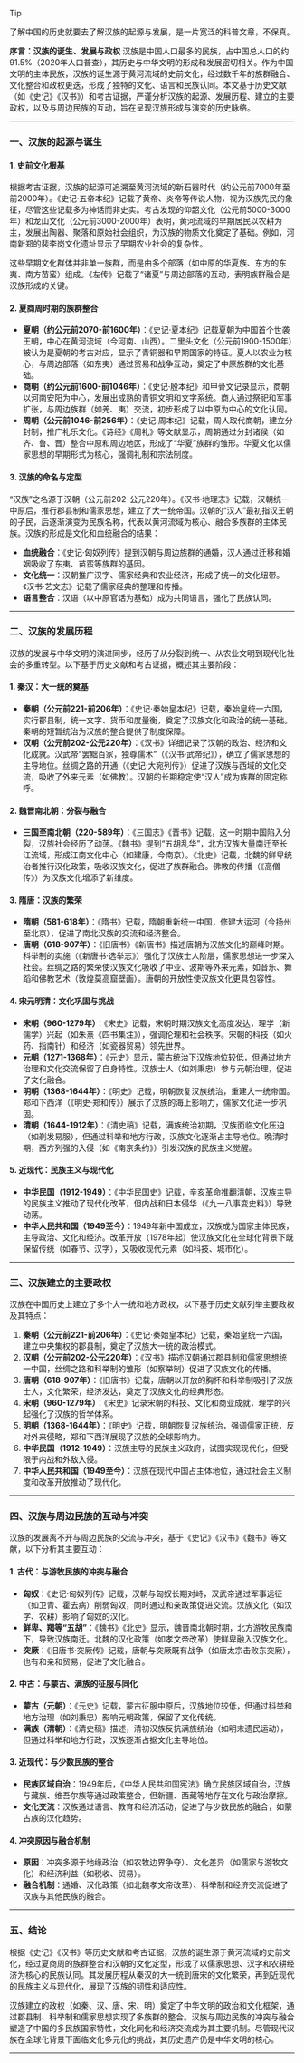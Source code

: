 > [!Tip]
> 了解中国的历史就要去了解汉族的起源与发展，是一片宽泛的科普文章，不保真。

**序言：汉族的诞生、发展与政权**
汉族是中国人口最多的民族，占中国总人口的约91.5%（2020年人口普查），其历史与中华文明的形成和发展密切相关。作为中国文明的主体民族，汉族的诞生源于黄河流域的史前文化，经过数千年的族群融合、文化整合和政权更迭，形成了独特的文化、语言和民族认同。本文基于历史文献（如《史记》《汉书》）和考古证据，严谨分析汉族的起源、发展历程、建立的主要政权，以及与周边民族的互动，旨在呈现汉族形成与演变的历史脉络。

---

### 一、汉族的起源与诞生

#### 1. 史前文化根基
根据考古证据，汉族的起源可追溯至黄河流域的新石器时代（约公元前7000年至前2000年）。《史记·五帝本纪》记载了黄帝、炎帝等传说人物，视为汉族先民的象征，尽管这些记载多为神话而非史实。考古发现的仰韶文化（公元前5000-3000年）和龙山文化（公元前3000-2000年）表明，黄河流域的早期居民以农耕为主，发展出陶器、聚落和原始社会组织，为汉族的物质文化奠定了基础。例如，河南新郑的裴李岗文化遗址显示了早期农业社会的复杂性。

这些早期文化群体并非单一族群，而是由多个部落（如中原的华夏族、东方的东夷、南方苗蛮）组成。《左传》记载了“诸夏”与周边部落的互动，表明族群融合是汉族形成的关键。

#### 2. 夏商周时期的族群整合
- **夏朝（约公元前2070-前1600年）**：《史记·夏本纪》记载夏朝为中国首个世袭王朝，中心在黄河流域（今河南、山西）。二里头文化（公元前1900-1500年）被认为是夏朝的考古对应，显示了青铜器和早期国家的特征。夏人以农业为核心，与周边部落（如东夷）通过贸易和战争互动，奠定了中原族群的文化基础。
- **商朝（约公元前1600-前1046年）**：《史记·殷本纪》和甲骨文记录显示，商朝以河南安阳为中心，发展出成熟的青铜文明和文字系统。商人通过祭祀和军事扩张，与周边族群（如羌、夷）交流，初步形成了以中原为中心的文化认同。
- **周朝（公元前1046-前256年）**：《史记·周本纪》记载，周人取代商朝，建立分封制，推广礼乐文化。《诗经》《周礼》等文献显示，周朝通过分封诸侯（如齐、鲁、晋）整合中原和周边地区，形成了“华夏”族群的雏形。华夏文化以儒家思想的早期形式为核心，强调礼制和宗法制度。

#### 3. 汉族的命名与定型
“汉族”之名源于汉朝（公元前202-公元220年）。《汉书·地理志》记载，汉朝统一中原后，推行郡县制和儒家思想，建立了大一统帝国。汉朝的“汉人”最初指汉王朝的子民，后逐渐演变为民族名称，代表以黄河流域为核心、融合多族群的主体民族。汉族的形成是文化和血统融合的结果：
- **血统融合**：《史记·匈奴列传》提到汉朝与周边族群的通婚，汉人通过迁移和婚姻吸收了东夷、苗蛮等族群的基因。
- **文化统一**：汉朝推广汉字、儒家经典和农业经济，形成了统一的文化纽带。《汉书·艺文志》记载了儒家经典的整理和传播。
- **语言整合**：汉语（以中原官话为基础）成为共同语言，强化了民族认同。

---

### 二、汉族的发展历程

汉族的发展与中华文明的演进同步，经历了从分裂到统一、从农业文明到现代化社会的多重转型。以下基于历史文献和考古证据，概述其主要阶段：

#### 1. 秦汉：大一统的奠基
- **秦朝（公元前221-前206年）**：《史记·秦始皇本纪》记载，秦始皇统一六国，实行郡县制，统一文字、货币和度量衡，奠定了汉族文化和政治的统一基础。秦朝的短暂统治为汉族的整合提供了制度保障。
- **汉朝（公元前202-公元220年）**：《汉书》详细记录了汉朝的政治、经济和文化成就。汉武帝“罢黜百家，独尊儒术”（《汉书·武帝纪》），确立了儒家思想的主导地位。丝绸之路的开通（《史记·大宛列传》）促进了汉族与西域的文化交流，吸收了外来元素（如佛教）。汉朝的长期稳定使“汉人”成为族群的固定称呼。

#### 2. 魏晋南北朝：分裂与融合
- **三国至南北朝（220-589年）**：《三国志》《晋书》记载，这一时期中国陷入分裂，汉族社会经历了动荡。《魏书》提到“五胡乱华”，北方汉族大量南迁至长江流域，形成江南文化中心（如建康，今南京）。《北史》记载，北魏的鲜卑统治者推行汉化政策，吸收汉族文化，促进了族群融合。佛教的传播（《高僧传》）为汉族文化增添了新维度。

#### 3. 隋唐：汉族的繁荣
- **隋朝（581-618年）**：《隋书》记载，隋朝重新统一中国，修建大运河（今扬州至北京），促进了南北汉族的交流和经济整合。
- **唐朝（618-907年）**：《旧唐书》《新唐书》描述唐朝为汉族文化的巅峰时期。科举制的实施（《新唐书·选举志》）强化了汉族士人阶层，儒家思想进一步深入社会。丝绸之路的繁荣使汉族文化吸收了中亚、波斯等外来元素，如音乐、舞蹈和佛教艺术（敦煌莫高窟壁画）。唐朝的开放性使汉族文化更具包容性。

#### 4. 宋元明清：文化巩固与挑战
- **宋朝（960-1279年）**：《宋史》记载，宋朝时期汉族文化高度发达，理学（新儒学）兴起（如朱熹《四书集注》），强调伦理和社会秩序。宋朝的科技（如火药、指南针）和经济（如瓷器贸易）领先世界。
- **元朝（1271-1368年）**：《元史》显示，蒙古统治下汉族地位较低，但通过地方治理和文化交流保留了自身特性。汉族士人（如刘秉忠）参与元朝治理，促进了文化融合。
- **明朝（1368-1644年）**：《明史》记载，明朝恢复汉族统治，重建大一统帝国。郑和下西洋（《明史·郑和传》）展示了汉族的海上影响力，儒家文化进一步巩固。
- **清朝（1644-1912年）**：《清史稿》记载，满族统治初期，汉族面临文化压迫（如剃发易服），但通过科举和地方行政，汉族文化逐渐占主导地位。晚清时期，西方列强的入侵（如《南京条约》）引发汉族的民族主义觉醒。

#### 5. 近现代：民族主义与现代化
- **中华民国（1912-1949）**：《中华民国史》记载，辛亥革命推翻清朝，汉族主导的民族主义推动了现代化改革，但内战和日本侵华（《九一八事变史料》）导致动荡。
- **中华人民共和国（1949至今）**：1949年新中国成立，汉族成为国家主体民族，主导政治、文化和经济。改革开放（1978年起）使汉族文化在全球化背景下既保留传统（如春节、汉字），又吸收现代元素（如科技、城市化）。

---

### 三、汉族建立的主要政权

汉族在中国历史上建立了多个大一统和地方政权，以下基于历史文献列举主要政权及其特点：

1. **秦朝（公元前221-前206年）**：《史记·秦始皇本纪》记载，秦始皇统一六国，建立中央集权的郡县制，奠定了汉族大一统的政治模式。
2. **汉朝（公元前202-公元220年）**：《汉书》描述汉朝通过郡县制和儒家思想统一中国，丝绸之路和科举制的雏形（如察举制）促进了汉族文化的传播。
3. **唐朝（618-907年）**：《旧唐书》记载，唐朝以开放的胸怀和科举制吸引了汉族士人，文化繁荣，经济发达，奠定了汉族文化的经典形态。
4. **宋朝（960-1279年）**：《宋史》记录宋朝的科技、文化和商业成就，理学的兴起强化了汉族的哲学体系。
5. **明朝（1368-1644年）**：《明史》记载，明朝恢复汉族统治，强调儒家正统，反对外来侵略，郑和下西洋展现了汉族的全球影响力。
6. **中华民国（1912-1949）**：汉族主导的民族主义政府，试图实现现代化，但受限于内战和外敌入侵。
7. **中华人民共和国（1949至今）**：汉族在现代中国占主体地位，通过社会主义制度和改革开放推动了现代化。

---

### 四、汉族与周边民族的互动与冲突

汉族的发展离不开与周边民族的交流与冲突，基于《史记》《汉书》《魏书》等文献，以下分析其主要互动：

#### 1. 古代：与游牧民族的冲突与融合
- **匈奴**：《史记·匈奴列传》记载，汉朝与匈奴长期对峙，汉武帝通过军事远征（如卫青、霍去病）削弱匈奴，同时通过和亲政策促进交流。汉族文化（如汉字、农耕）影响了匈奴的汉化。
- **鲜卑、羯等“五胡”**：《魏书》《北史》显示，魏晋南北朝时期，北方游牧民族南下，导致汉族南迁。北魏的汉化政策（如孝文帝改革）使鲜卑融入汉族文化。
- **突厥**：《旧唐书·突厥传》记载，唐朝与突厥既有战争（如唐太宗击败东突厥），也有和亲和贸易，促进了文化融合。

#### 2. 中古：与蒙古、满族的征服与同化
- **蒙古（元朝）**：《元史》记载，蒙古征服中原后，汉族地位较低，但通过科举和地方治理（如刘秉忠）影响元朝政策，保留了文化传统。
- **满族（清朝）**：《清史稿》描述，清初汉族反抗满族统治（如明末遗民运动），但通过科举和地方行政，汉族逐渐占据文化主导地位。

#### 3. 近现代：与少数民族的整合
- **民族区域自治**：1949年后，《中华人民共和国宪法》确立民族区域自治，汉族与藏族、维吾尔族等通过政策整合，但新疆、西藏等地存在文化与政治摩擦。
- **文化交流**：汉族通过语言、教育和经济活动，促进了与少数民族的融合，如蒙古族的汉化趋势。

#### 4. 冲突原因与融合机制
- **原因**：冲突多源于地缘政治（如农牧边界争夺）、文化差异（如儒家与游牧文化）和经济利益（如税收、贸易）。
- **融合机制**：通婚、汉化政策（如北魏孝文帝改革）、科举制和经济交流促进了汉族与其他民族的融合。

---

### 五、结论

根据《史记》《汉书》等历史文献和考古证据，汉族的诞生源于黄河流域的史前文化，经过夏商周的族群整合和汉朝的文化定型，形成了以儒家思想、汉字和农耕经济为核心的民族认同。其发展历程从秦汉的大一统到唐宋的文化繁荣，再到近现代的民族主义与现代化，展现了汉族的韧性和适应性。

汉族建立的政权（如秦、汉、唐、宋、明）奠定了中华文明的政治和文化框架，通过郡县制、科举制和儒家思想实现了多族群的整合。汉族与周边民族的冲突与融合塑造了中国的多民族国家特性，文化同化和经济交流成为其主要机制。尽管现代汉族在全球化背景下面临文化多元化的挑战，其历史遗产仍是中华文明的核心。

---

